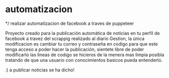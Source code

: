 # automatizacion
*/ realizar automatizacion de facebook a traves de puppeteer  

Proyecto creado para la publicación automática de noticias en tu perfil de facebook a travez del scrappig realizado al diario Gestion, la única modificacion es cambiar tu correo y contraseña en codigo para que este tenga acceso a poder hacer la publicación, sientete libre de poder modificarlo las lineas de codigo se hicieros de la menera mas limpia posibla tratando de que una usuario con conocimientos basicos pueda entenderlo.

:) a publicar noticias se ha dicho!
